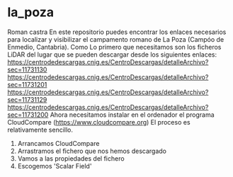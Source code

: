 # la_poza
Roman castra
En este repositorio puedes encontrar los enlaces necesarios para localizar y visibilizar el campamento romano de La Poza (Campóo de Enmedio, Cantabria). Como
Lo primero que necesitamos son los ficheros LiDAR del lugar que se pueden descargar desde los siguientes enlaces:
https://centrodedescargas.cnig.es/CentroDescargas/detalleArchivo?sec=11731130
https://centrodedescargas.cnig.es/CentroDescargas/detalleArchivo?sec=11731201
https://centrodedescargas.cnig.es/CentroDescargas/detalleArchivo?sec=11731129
https://centrodedescargas.cnig.es/CentroDescargas/detalleArchivo?sec=11731200
Ahora necesitamos instalar en el ordenador el programa CloudCompare (https://www.cloudcompare.org)
El proceso es relativamente sencillo.
1. Arrancamos CloudCompare
2. Arrastramos el fichero que nos hemos descargado
3. Vamos a las propiedades del fichero
4. Escogemos 'Scalar Field'

